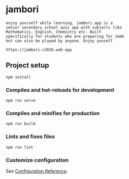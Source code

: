 # jambori

```
enjoy yourself while learning, jambori app is a
senior secondary school quiz app with subjects like
Mathematics, English, Chemistry etc. Built
specifically for students who are preparing for Jamb
but can also be played by anyone. Enjoy youself

https://jambori-c202b.web.app
```

## Project setup
```
npm install
```

### Compiles and hot-reloads for development
```
npm run serve
```

### Compiles and minifies for production
```
npm run build
```

### Lints and fixes files
```
npm run lint
```

### Customize configuration
See [Configuration Reference](https://cli.vuejs.org/config/).
